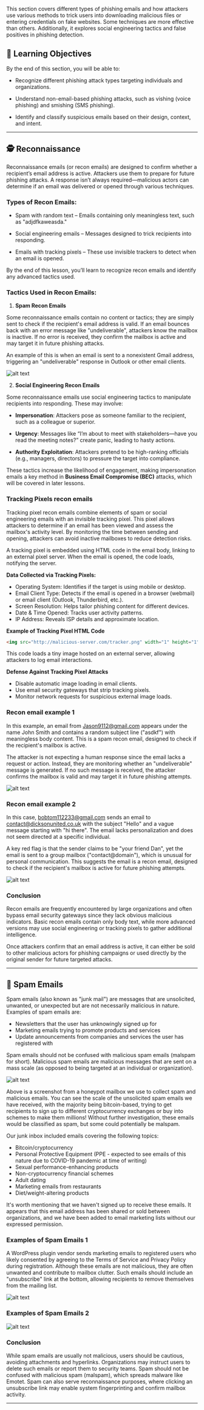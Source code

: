 This section covers different types of phishing emails and how attackers use various methods to trick users into downloading malicious files or entering credentials on fake websites. Some techniques are more effective than others. Additionally, it explores social engineering tactics and false positives in phishing detection.

## 🎯 Learning Objectives
By the end of this section, you will be able to:

- Recognize different phishing attack types targeting individuals and organizations.

- Understand non-email-based phishing attacks, such as vishing (voice phishing) and smishing (SMS phishing).

- Identify and classify suspicious emails based on their design, context, and intent.

****

## 🕵️ Reconnaissance 

Reconnaissance emails (or recon emails) are designed to confirm whether a recipient’s email address is active. Attackers use them to prepare for future phishing attacks. A response isn’t always required—malicious actors can determine if an email was delivered or opened through various techniques.

### Types of Recon Emails:
- Spam with random text – Emails containing only meaningless text, such as "adjdfkaweasda."

- Social engineering emails – Messages designed to trick recipients into responding.

- Emails with tracking pixels – These use invisible trackers to detect when an email is opened.

By the end of this lesson, you’ll learn to recognize recon emails and identify any advanced tactics used.

### Tactics Used in Recon Emails:

1. **Spam Recon Emails**

Some reconnaissance emails contain no content or tactics; they are simply sent to check if the recipient's email address is valid. If an email bounces back with an error message like "undeliverable", attackers know the mailbox is inactive. If no error is received, they confirm the mailbox is active and may target it in future phishing attacks.

An example of this is when an email is sent to a nonexistent Gmail address, triggering an "undeliverable" response in Outlook or other email clients.

![alt text](image-6.png)

2. **Social Engineering Recon Emails**

Some reconnaissance emails use social engineering tactics to manipulate recipients into responding. These may involve:

- **Impersonation**: Attackers pose as someone familiar to the recipient, such as a colleague or superior.

- **Urgency**: Messages like “I’m about to meet with stakeholders—have you read the meeting notes?” create panic, leading to hasty actions.

- **Authority Exploitation**: Attackers pretend to be high-ranking officials (e.g., managers, directors) to pressure the target into compliance.

These tactics increase the likelihood of engagement, making impersonation emails a key method in **Business Email Compromise (BEC)** attacks, which will be covered in later lessons.

### Tracking Pixels recon emails

Tracking pixel recon emails combine elements of spam or social engineering emails with an invisible tracking pixel. This pixel allows attackers to determine if an email has been viewed and assess the mailbox's activity level. By monitoring the time between sending and opening, attackers can avoid inactive mailboxes to reduce detection risks.

A tracking pixel is embedded using HTML code in the email body, linking to an external pixel server. When the email is opened, the code loads, notifying the server.

**Data Collected via Tracking Pixels:**

- Operating System: Identifies if the target is using mobile or desktop.
- Email Client Type: Detects if the email is opened in a browser (webmail) or email client (Outlook, Thunderbird, etc.).
- Screen Resolution: Helps tailor phishing content for different devices.
- Date & Time Opened: Tracks user activity patterns.
- IP Address: Reveals ISP details and approximate location.

**Example of Tracking Pixel HTML Code**
```html
<img src="http://malicious-server.com/tracker.png" width="1" height="1" style="display:none;">
```
This code loads a tiny image hosted on an external server, allowing attackers to log email interactions.

**Defense Against Tracking Pixel Attacks**
- Disable automatic image loading in email clients.
- Use email security gateways that strip tracking pixels.
- Monitor network requests for suspicious external image loads.

### Recon email example 1
In this example, an email from Jason9112@gmail.com appears under the name John Smith and contains a random subject line ("asdkf") with meaningless body content. This is a spam recon email, designed to check if the recipient's mailbox is active.

The attacker is not expecting a human response since the email lacks a request or action. Instead, they are monitoring whether an "undeliverable" message is generated. If no such message is received, the attacker confirms the mailbox is valid and may target it in future phishing attempts.

![alt text](image-7.png)

### Recon email example 2
In this case, bobtom112233@gmail.com sends an email to contact@dicksonunited.co.uk with the subject "Hello" and a vague message starting with "hi there". The email lacks personalization and does not seem directed at a specific individual.

A key red flag is that the sender claims to be "your friend Dan", yet the email is sent to a group mailbox ("contact@domain"), which is unusual for personal communication. This suggests the email is a recon email, designed to check if the recipient's mailbox is active for future phishing attempts.

![alt text](image-8.png)

### Conclusion
Recon emails are frequently encountered by large organizations and often bypass email security gateways since they lack obvious malicious indicators. Basic recon emails contain only body text, while more advanced versions may use social engineering or tracking pixels to gather additional intelligence.

Once attackers confirm that an email address is active, it can either be sold to other malicious actors for phishing campaigns or used directly by the original sender for future targeted attacks.


****
## 📧 Spam Emails

Spam emails (also known as "junk mail") are messages that are unsolicited, unwanted, or unexpected but are not necessarily malicious in nature. Examples of spam emails are:

- Newsletters that the user has unknowingly signed up for
- Marketing emails trying to promote products and services
- Update announcements from companies and services the user has registered with

Spam emails should not be confused with malicious spam emails (malspam for short). Malicious spam emails are malicious messages that are sent on a mass scale (as opposed to being targeted at an individual or organization).

![alt text](image-9.png)

Above is a screenshot from a honeypot mailbox we use to collect spam and malicious emails. You can see the scale of the unsolicited spam emails we have received, with the majority being bitcoin-based, trying to get recipients to sign up to different cryptocurrency exchanges or buy into schemes to make them millions! Without further investigation, these emails would be classified as spam, but some could potentially be malspam.

Our junk inbox included emails covering the following topics:

- Bitcoin/cryptocurrency
- Personal Protective Equipment (PPE - expected to see emails of this nature due to COVID-19 pandemic at time of writing)
- Sexual performance-enhancing products
- Non-cryptocurrency financial schemes
- Adult dating
- Marketing emails from restaurants
- Diet/weight-altering products

It's worth mentioning that we haven't signed up to receive these emails. It appears that this email address has been shared or sold between organizations, and we have been added to email marketing lists without our expressed permission.

### Examples of Spam Emails 1
A WordPress plugin vendor sends marketing emails to registered users who likely consented by agreeing to the Terms of Service and Privacy Policy during registration. Although these emails are not malicious, they are often unwanted and contribute to mailbox clutter. Such emails should include an "unsubscribe" link at the bottom, allowing recipients to remove themselves from the mailing list.

![alt text](image-10.png)

### Examples of Spam Emails 2

![alt text](image-11.png)

### Conclusion
While spam emails are usually not malicious, users should be cautious, avoiding attachments and hyperlinks. Organizations may instruct users to delete such emails or report them to security teams. Spam should not be confused with malicious spam (malspam), which spreads malware like Emotet. Spam can also serve reconnaissance purposes, where clicking an unsubscribe link may enable system fingerprinting and confirm mailbox activity.

****
